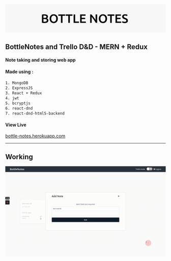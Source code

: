![title](./readme_assets/title.svg)

## BottleNotes and Trello D&D - MERN + Redux

#### Note taking and storing web app

#### Made using :

    1. MongoDB
    2. ExpressJS
    3. React + Redux
    4. jwt
    5. bcryptjs
    6. react-dnd
    7. react-dnd-html5-backend

#### View Live

[bottle-notes.herokuapp.com](https://bottle-notes.herokuapp.com)

---

## Working

![working](./readme_assets/readmeGIF.gif)
